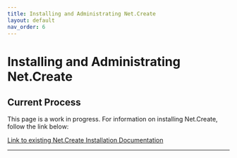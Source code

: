 ```yaml
---
title: Installing and Administrating Net.Create
layout: default
nav_order: 6
---
```


# Installing and Administrating Net.Create

## Current Process

This page is a work in progress. For information on installing Net.Create, follow the link below: 

[Link to existing Net.Create Installation Documentation][Net.Create Installation]

----

[Net.Create Installation]: https://netcreate.org/documentation/